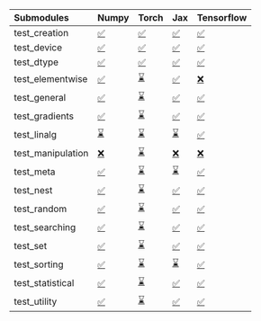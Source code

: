 | Submodules        | Numpy                                                                                                                           | Torch                                                                                                                           | Jax                                                                                                                             | Tensorflow                                                                                                                      |
|:------------------|:--------------------------------------------------------------------------------------------------------------------------------|:--------------------------------------------------------------------------------------------------------------------------------|:--------------------------------------------------------------------------------------------------------------------------------|:--------------------------------------------------------------------------------------------------------------------------------|
| test_creation     | <a href="https://github.com/unifyai/ivy/runs/7966859706?check_suite_focus=true" rel="noopener noreferrer" target="_blank">✅</a> | <a href="https://github.com/unifyai/ivy/runs/7966861315?check_suite_focus=true" rel="noopener noreferrer" target="_blank">✅</a> | <a href="https://github.com/unifyai/ivy/runs/7966862629?check_suite_focus=true" rel="noopener noreferrer" target="_blank">✅</a> | <a href="https://github.com/unifyai/ivy/runs/7966864606?check_suite_focus=true" rel="noopener noreferrer" target="_blank">✅</a> |
| test_device       | <a href="https://github.com/unifyai/ivy/runs/7966859801?check_suite_focus=true" rel="noopener noreferrer" target="_blank">✅</a> | <a href="https://github.com/unifyai/ivy/runs/7966861425?check_suite_focus=true" rel="noopener noreferrer" target="_blank">✅</a> | <a href="https://github.com/unifyai/ivy/runs/7966862723?check_suite_focus=true" rel="noopener noreferrer" target="_blank">✅</a> | <a href="https://github.com/unifyai/ivy/runs/7966864717?check_suite_focus=true" rel="noopener noreferrer" target="_blank">✅</a> |
| test_dtype        | <a href="https://github.com/unifyai/ivy/runs/7966859898?check_suite_focus=true" rel="noopener noreferrer" target="_blank">✅</a> | <a href="https://github.com/unifyai/ivy/runs/7966861503?check_suite_focus=true" rel="noopener noreferrer" target="_blank">✅</a> | <a href="https://github.com/unifyai/ivy/runs/7966862815?check_suite_focus=true" rel="noopener noreferrer" target="_blank">✅</a> | <a href="https://github.com/unifyai/ivy/runs/7966864877?check_suite_focus=true" rel="noopener noreferrer" target="_blank">✅</a> |
| test_elementwise  | <a href="https://github.com/unifyai/ivy/runs/7966859980?check_suite_focus=true" rel="noopener noreferrer" target="_blank">✅</a> | <a href="https://github.com/unifyai/ivy/runs/7966861589?check_suite_focus=true" rel="noopener noreferrer" target="_blank">⌛</a> | <a href="https://github.com/unifyai/ivy/runs/7966862895?check_suite_focus=true" rel="noopener noreferrer" target="_blank">✅</a> | <a href="https://github.com/unifyai/ivy/runs/7966865007?check_suite_focus=true" rel="noopener noreferrer" target="_blank">❌</a> |
| test_general      | <a href="https://github.com/unifyai/ivy/runs/7966860089?check_suite_focus=true" rel="noopener noreferrer" target="_blank">✅</a> | <a href="https://github.com/unifyai/ivy/runs/7966861681?check_suite_focus=true" rel="noopener noreferrer" target="_blank">⌛</a> | <a href="https://github.com/unifyai/ivy/runs/7966862992?check_suite_focus=true" rel="noopener noreferrer" target="_blank">✅</a> | <a href="https://github.com/unifyai/ivy/runs/7966865106?check_suite_focus=true" rel="noopener noreferrer" target="_blank">✅</a> |
| test_gradients    | <a href="https://github.com/unifyai/ivy/runs/7966860178?check_suite_focus=true" rel="noopener noreferrer" target="_blank">✅</a> | <a href="https://github.com/unifyai/ivy/runs/7966861763?check_suite_focus=true" rel="noopener noreferrer" target="_blank">⌛</a> | <a href="https://github.com/unifyai/ivy/runs/7966863127?check_suite_focus=true" rel="noopener noreferrer" target="_blank">✅</a> | <a href="https://github.com/unifyai/ivy/runs/7966865230?check_suite_focus=true" rel="noopener noreferrer" target="_blank">✅</a> |
| test_linalg       | <a href="https://github.com/unifyai/ivy/runs/7966860270?check_suite_focus=true" rel="noopener noreferrer" target="_blank">⌛</a> | <a href="https://github.com/unifyai/ivy/runs/7966861868?check_suite_focus=true" rel="noopener noreferrer" target="_blank">⌛</a> | <a href="https://github.com/unifyai/ivy/runs/7966863267?check_suite_focus=true" rel="noopener noreferrer" target="_blank">⌛</a> | <a href="https://github.com/unifyai/ivy/runs/7966865329?check_suite_focus=true" rel="noopener noreferrer" target="_blank">✅</a> |
| test_manipulation | <a href="https://github.com/unifyai/ivy/runs/7966860363?check_suite_focus=true" rel="noopener noreferrer" target="_blank">❌</a> | <a href="https://github.com/unifyai/ivy/runs/7966861934?check_suite_focus=true" rel="noopener noreferrer" target="_blank">⌛</a> | <a href="https://github.com/unifyai/ivy/runs/7966863428?check_suite_focus=true" rel="noopener noreferrer" target="_blank">❌</a> | <a href="https://github.com/unifyai/ivy/runs/7966865458?check_suite_focus=true" rel="noopener noreferrer" target="_blank">❌</a> |
| test_meta         | <a href="https://github.com/unifyai/ivy/runs/7966860453?check_suite_focus=true" rel="noopener noreferrer" target="_blank">✅</a> | <a href="https://github.com/unifyai/ivy/runs/7966862004?check_suite_focus=true" rel="noopener noreferrer" target="_blank">⌛</a> | <a href="https://github.com/unifyai/ivy/runs/7966863594?check_suite_focus=true" rel="noopener noreferrer" target="_blank">⌛</a> | <a href="https://github.com/unifyai/ivy/runs/7966865580?check_suite_focus=true" rel="noopener noreferrer" target="_blank">✅</a> |
| test_nest         | <a href="https://github.com/unifyai/ivy/runs/7966860557?check_suite_focus=true" rel="noopener noreferrer" target="_blank">✅</a> | <a href="https://github.com/unifyai/ivy/runs/7966862076?check_suite_focus=true" rel="noopener noreferrer" target="_blank">⌛</a> | <a href="https://github.com/unifyai/ivy/runs/7966863754?check_suite_focus=true" rel="noopener noreferrer" target="_blank">✅</a> | <a href="https://github.com/unifyai/ivy/runs/7966865724?check_suite_focus=true" rel="noopener noreferrer" target="_blank">✅</a> |
| test_random       | <a href="https://github.com/unifyai/ivy/runs/7966860703?check_suite_focus=true" rel="noopener noreferrer" target="_blank">✅</a> | <a href="https://github.com/unifyai/ivy/runs/7966862154?check_suite_focus=true" rel="noopener noreferrer" target="_blank">⌛</a> | <a href="https://github.com/unifyai/ivy/runs/7966863899?check_suite_focus=true" rel="noopener noreferrer" target="_blank">✅</a> | <a href="https://github.com/unifyai/ivy/runs/7966865863?check_suite_focus=true" rel="noopener noreferrer" target="_blank">✅</a> |
| test_searching    | <a href="https://github.com/unifyai/ivy/runs/7966860818?check_suite_focus=true" rel="noopener noreferrer" target="_blank">✅</a> | <a href="https://github.com/unifyai/ivy/runs/7966862228?check_suite_focus=true" rel="noopener noreferrer" target="_blank">⌛</a> | <a href="https://github.com/unifyai/ivy/runs/7966864064?check_suite_focus=true" rel="noopener noreferrer" target="_blank">✅</a> | <a href="https://github.com/unifyai/ivy/runs/7966865965?check_suite_focus=true" rel="noopener noreferrer" target="_blank">✅</a> |
| test_set          | <a href="https://github.com/unifyai/ivy/runs/7966860900?check_suite_focus=true" rel="noopener noreferrer" target="_blank">✅</a> | <a href="https://github.com/unifyai/ivy/runs/7966862308?check_suite_focus=true" rel="noopener noreferrer" target="_blank">⌛</a> | <a href="https://github.com/unifyai/ivy/runs/7966864182?check_suite_focus=true" rel="noopener noreferrer" target="_blank">✅</a> | <a href="https://github.com/unifyai/ivy/runs/7966866134?check_suite_focus=true" rel="noopener noreferrer" target="_blank">✅</a> |
| test_sorting      | <a href="https://github.com/unifyai/ivy/runs/7966860984?check_suite_focus=true" rel="noopener noreferrer" target="_blank">✅</a> | <a href="https://github.com/unifyai/ivy/runs/7966862385?check_suite_focus=true" rel="noopener noreferrer" target="_blank">⌛</a> | <a href="https://github.com/unifyai/ivy/runs/7966864285?check_suite_focus=true" rel="noopener noreferrer" target="_blank">⌛</a> | <a href="https://github.com/unifyai/ivy/runs/7966866228?check_suite_focus=true" rel="noopener noreferrer" target="_blank">✅</a> |
| test_statistical  | <a href="https://github.com/unifyai/ivy/runs/7966861105?check_suite_focus=true" rel="noopener noreferrer" target="_blank">✅</a> | <a href="https://github.com/unifyai/ivy/runs/7966862459?check_suite_focus=true" rel="noopener noreferrer" target="_blank">⌛</a> | <a href="https://github.com/unifyai/ivy/runs/7966864374?check_suite_focus=true" rel="noopener noreferrer" target="_blank">✅</a> | <a href="https://github.com/unifyai/ivy/runs/7966866335?check_suite_focus=true" rel="noopener noreferrer" target="_blank">✅</a> |
| test_utility      | <a href="https://github.com/unifyai/ivy/runs/7966861201?check_suite_focus=true" rel="noopener noreferrer" target="_blank">✅</a> | <a href="https://github.com/unifyai/ivy/runs/7966862526?check_suite_focus=true" rel="noopener noreferrer" target="_blank">⌛</a> | <a href="https://github.com/unifyai/ivy/runs/7966864490?check_suite_focus=true" rel="noopener noreferrer" target="_blank">✅</a> | <a href="https://github.com/unifyai/ivy/runs/7966866453?check_suite_focus=true" rel="noopener noreferrer" target="_blank">✅</a> |